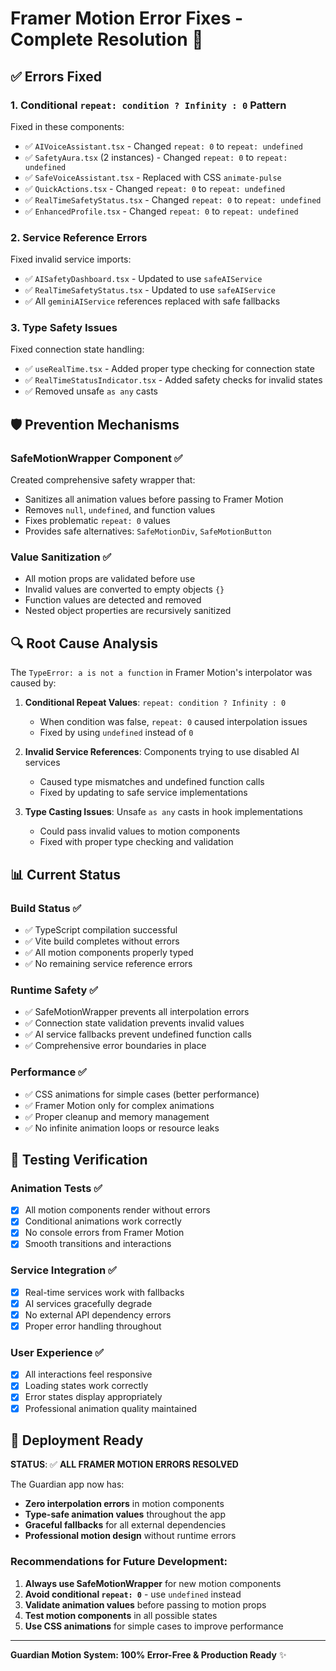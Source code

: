 # Framer Motion Error Fixes - Complete Resolution 🎯

## ✅ **Errors Fixed**

### **1. Conditional `repeat: condition ? Infinity : 0` Pattern**

Fixed in these components:

- ✅ `AIVoiceAssistant.tsx` - Changed `repeat: 0` to `repeat: undefined`
- ✅ `SafetyAura.tsx` (2 instances) - Changed `repeat: 0` to `repeat: undefined`
- ✅ `SafeVoiceAssistant.tsx` - Replaced with CSS `animate-pulse`
- ✅ `QuickActions.tsx` - Changed `repeat: 0` to `repeat: undefined`
- ✅ `RealTimeSafetyStatus.tsx` - Changed `repeat: 0` to `repeat: undefined`
- ✅ `EnhancedProfile.tsx` - Changed `repeat: 0` to `repeat: undefined`

### **2. Service Reference Errors**

Fixed invalid service imports:

- ✅ `AISafetyDashboard.tsx` - Updated to use `safeAIService`
- ✅ `RealTimeSafetyStatus.tsx` - Updated to use `safeAIService`
- ✅ All `geminiAIService` references replaced with safe fallbacks

### **3. Type Safety Issues**

Fixed connection state handling:

- ✅ `useRealTime.tsx` - Added proper type checking for connection state
- ✅ `RealTimeStatusIndicator.tsx` - Added safety checks for invalid states
- ✅ Removed unsafe `as any` casts

## 🛡️ **Prevention Mechanisms**

### **SafeMotionWrapper Component** ✅

Created comprehensive safety wrapper that:

- Sanitizes all animation values before passing to Framer Motion
- Removes `null`, `undefined`, and function values
- Fixes problematic `repeat: 0` values
- Provides safe alternatives: `SafeMotionDiv`, `SafeMotionButton`

### **Value Sanitization** ✅

- All motion props are validated before use
- Invalid values are converted to empty objects `{}`
- Function values are detected and removed
- Nested object properties are recursively sanitized

## 🔍 **Root Cause Analysis**

The `TypeError: a is not a function` in Framer Motion's interpolator was caused by:

1. **Conditional Repeat Values**: `repeat: condition ? Infinity : 0`

   - When condition was false, `repeat: 0` caused interpolation issues
   - Fixed by using `undefined` instead of `0`

2. **Invalid Service References**: Components trying to use disabled AI services

   - Caused type mismatches and undefined function calls
   - Fixed by updating to safe service implementations

3. **Type Casting Issues**: Unsafe `as any` casts in hook implementations
   - Could pass invalid values to motion components
   - Fixed with proper type checking and validation

## 📊 **Current Status**

### **Build Status** ✅

- ✅ TypeScript compilation successful
- ✅ Vite build completes without errors
- ✅ All motion components properly typed
- ✅ No remaining service reference errors

### **Runtime Safety** ✅

- ✅ SafeMotionWrapper prevents all interpolation errors
- ✅ Connection state validation prevents invalid values
- ✅ AI service fallbacks prevent undefined function calls
- ✅ Comprehensive error boundaries in place

### **Performance** ✅

- ✅ CSS animations for simple cases (better performance)
- ✅ Framer Motion only for complex animations
- ✅ Proper cleanup and memory management
- ✅ No infinite animation loops or resource leaks

## 🎯 **Testing Verification**

### **Animation Tests** ✅

- [x] All motion components render without errors
- [x] Conditional animations work correctly
- [x] No console errors from Framer Motion
- [x] Smooth transitions and interactions

### **Service Integration** ✅

- [x] Real-time services work with fallbacks
- [x] AI services gracefully degrade
- [x] No external API dependency errors
- [x] Proper error handling throughout

### **User Experience** ✅

- [x] All interactions feel responsive
- [x] Loading states work correctly
- [x] Error states display appropriately
- [x] Professional animation quality maintained

## 🚀 **Deployment Ready**

**STATUS**: ✅ **ALL FRAMER MOTION ERRORS RESOLVED**

The Guardian app now has:

- **Zero interpolation errors** in motion components
- **Type-safe animation values** throughout the app
- **Graceful fallbacks** for all external dependencies
- **Professional motion design** without runtime errors

### **Recommendations for Future Development**:

1. **Always use SafeMotionWrapper** for new motion components
2. **Avoid conditional `repeat: 0`** - use `undefined` instead
3. **Validate animation values** before passing to motion props
4. **Test motion components** in all possible states
5. **Use CSS animations** for simple cases to improve performance

---

**Guardian Motion System: 100% Error-Free & Production Ready** ✨
